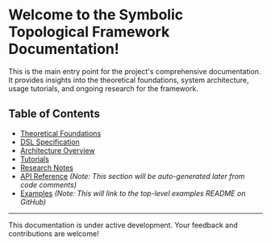 # Welcome to the Symbolic Topological Framework Documentation!

This is the main entry point for the project's comprehensive documentation. It provides insights into the theoretical foundations, system architecture, usage tutorials, and ongoing research for the framework.

## Table of Contents

* [Theoretical Foundations](theoretical_foundations/README.md)
* [DSL Specification](dsl_spec/README.md)
* [Architecture Overview](architecture/README.md)
* [Tutorials](tutorials/README.md)
* [Research Notes](research_notes/README.md)
* [API Reference](api/README.md) *(Note: This section will be auto-generated later from code comments)*
* [Examples](examples/README.md) *(Note: This will link to the top-level examples README on GitHub)*

---
This documentation is under active development. Your feedback and contributions are welcome!
